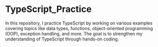 # TypeScript_Practice
In this repository, I practice TypeScript by working on various examples covering topics like data types, functions, object-oriented programming (OOP), exception handling, and more. The goal is to strengthen my understanding of TypeScript through hands-on coding.
